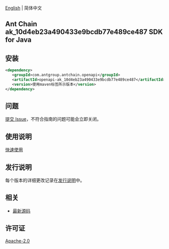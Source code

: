 [English](README.md) | 简体中文

## Ant Chain ak_10d4eb23a490433e9bcdb77e489ce487 SDK for Java

## 安装

```xml
<dependency>
   <groupId>com.antgroup.antchain.openapi</groupId>
   <artifactId>openapi-ak_10d4eb23a490433e9bcdb77e489ce487</artifactId>
   <version>使用maven标签所示版本</version>
</dependency>
```

## 问题

[提交 Issue](https://github.com/alipay/antchain-openapi-prod-sdk/issues/new)，不符合指南的问题可能会立即关闭。

## 使用说明

[快速使用](https://github.com/alipay/antchain-openapi-prod-sdk)

## 发行说明

每个版本的详细更改记录在[发行说明](./ChangeLog.txt)中。

## 相关

- [最新源码](https://github.com/alipay/antchain-openapi-prod-sdk/)

## 许可证

[Apache-2.0](http://www.apache.org/licenses/LICENSE-2.0)
